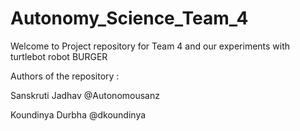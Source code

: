 # Autonomy_Science_Team_4
Welcome to Project repository for Team 4 and our experiments with turtlebot robot BURGER

Authors of the repository :

Sanskruti Jadhav @Autonomousanz

Koundinya Durbha @dkoundinya
